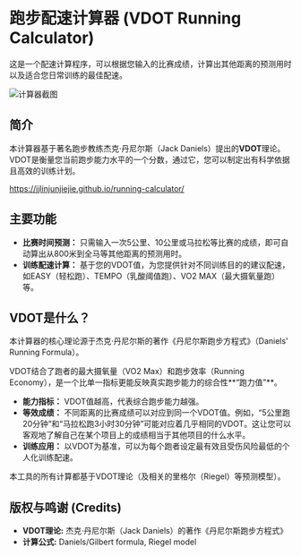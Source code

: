 # 跑步配速计算器 (VDOT Running Calculator)

这是一个配速计算程序，可以根据您输入的比赛成绩，计算出其他距离的预测用时以及适合您日常训练的最佳配速。

![计算器截图](https://imgur.com/a/FIuPRxY)


## 简介

本计算器基于著名跑步教练杰克·丹尼尔斯（Jack Daniels）提出的**VDOT**理论。VDOT是衡量您当前跑步能力水平的一个分数，通过它，您可以制定出有科学依据且高效的训练计划。

https://jjlinjunjiejie.github.io/running-calculator/

## 主要功能

- **比赛时间预测：** 只需输入一次5公里、10公里或马拉松等比赛的成绩，即可自动算出从800米到全马等其他距离的预测用时。
- **训练配速计算：** 基于您的VDOT值，为您提供针对不同训练目的的建议配速，如EASY（轻松跑）、TEMPO（乳酸阈值跑）、VO2 MAX（最大摄氧量跑）等。

## VDOT是什么？

本计算器的核心理论源于杰克·丹尼尔斯的著作《丹尼尔斯跑步方程式》（Daniels' Running Formula）。

VDOT结合了跑者的最大摄氧量（VO2 Max）和跑步效率（Running Economy），是一个比单一指标更能反映真实跑步能力的综合性**“跑力值”**。

- **能力指标：** VDOT值越高，代表综合跑步能力越强。
- **等效成绩：** 不同距离的比赛成绩可以对应到同一个VDOT值。例如，“5公里跑20分钟”和“马拉松跑3小时30分钟”可能对应着几乎相同的VDOT。这让您可以客观地了解自己在某个项目上的成绩相当于其他项目的什么水平。
- **训练应用：** 以VDOT为基准，可以为每个跑者设定最有效且受伤风险最低的个人化训练配速。

本工具的所有计算都基于VDOT理论（及相关的里格尔（Riegel）等预测模型）。


## 版权与鸣谢 (Credits)

- **VDOT理论:** 杰克·丹尼尔斯（Jack Daniels）的著作《丹尼尔斯跑步方程式》
- **计算公式:** Daniels/Gilbert formula, Riegel model

